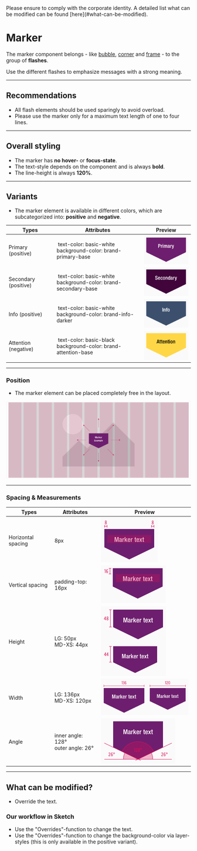 <AlertInfo alertHeadline="Modifiable">
Please ensure to comply with the corporate identity. A detailed list what can be modified can be found [here](#what-can-be-modified).
</AlertInfo>

# Marker

The marker component belongs - like [bubble](../Bubble/Bubble.md), [corner](../Corner/Corner.md) and [frame](../Frame/Frame.md) - to the group of **flashes**.

Use the different flashes to emphasize messages with a strong meaning.

---

## Recommendations

- All flash elements should be used sparingly to avoid overload.
- Please use the marker only for a maximum text length of one to four lines.

---

## Overall styling

- The marker has **no hover-** or **focus-state**.
- The text-style depends on the component and is always **bold**.
- The line-height is always **120%**.

---

## Variants

- The marker element is available in different colors, which are subcategorized into: **positive** and **negative**.

| Types | Attributes | Preview |
|---|---|---|
| Primary (positive) | text-color: basic-white<br>background-color: brand-primary-base | ![primary](assets/types/primary@1x.png) |
| Secondary (positive) | text-color: basic-white<br>background-color: brand-secondary-base | ![secondary](assets/types/secondary@1x.png)|
| Info (positive) | text-color: basic-white<br>background-color: brand-info-darker | ![info](assets/types/info@1x.png) |
| Attention (negative) | text-color: basic-black<br>background-color: brand-attention-base | ![attention](assets/types/attention@1x.png) |

---

### Position

- The marker element can be placed completely free in the layout.

![position](assets/position/marker@1x.png)


---

### Spacing & Measurements

| Types | Attributes | Preview |
|---|---|---|
| Horizontal spacing | 8px | ![horizontal-spacing](assets/measurements/horizontal-spacing@1x.png)|
| Vertical spacing | padding-top: 16px | ![vertical-spacing](assets/measurements/vertical-spacing@1x.png) |
| Height | LG: 50px<br>MD-XS: 44px  | ![height](assets/measurements/height@1x.png) |
| Width | LG: 136px<br>MD-XS: 120px | ![Width](assets/measurements/width@1x.png) |
| Angle | inner angle: 128°<br>outer angle: 26° | ![angle](assets/measurements/angle@1x.png)

---

## What can be modified?

- Override the text.

### Our workflow in Sketch

- Use the "Overrides"-function to change the text.
- Use the "Overrides"-function to change the background-color via layer-styles (this is only available in the positive variant).
